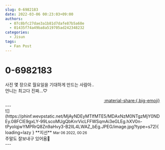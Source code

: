 ```yaml
---
slug: 0-6982183
date: 2022-03-06 00:23:03+09:00
authors:
  - 07c8bfc27dae3a1b81d7dafe87b5a68e
  - 01435f74a49ba8a519705ad242348232
categories:
  - Jisun
tags:
  - Fan Post
---
```


# 0-6982183

<div class="post-container" markdown="1">
<div class="content-container md-sidebar__scrollwrap" markdown="1">

사진 몇 장으로 월요일을 기대하게 만드는 사람아..<br>언니는 최고다 진짜...♡<br>

</div>
</div>

<div style="text-align: right;" markdown="1">
<a href="https://weverse.io/fromis9/fanpost/0-6982183" style="text-align: right;">:material-share:{.big-emoji}</a>
</div>
---

<div class="comments-container md-sidebar__scrollwrap" markdown="1">
<div class="comment" markdown="1">
<div class='id-container' markdown="1">
![](https://phinf.wevpstatic.net/MjAyNDEyMTlfMTE5/MDAxNzM0NTgzMjY0NDEy.08FClE9gxLY-99LscoMUgQbKnrVicLFFWSqmAi3eGLEg.hXV0n-tPyoIqjwYMPRrQ8Zn9aHvy3-B2llL4LWAZ_bEg.JPEG/image.jpg?type=s72){ loading=lazy }
**<span class="artist">지선</span>** <small>Mar 06 2022, 00:26</small><br>
</div>
<div class='comment-body' markdown="1">
주말도 잘보내구 있어욤💖
</div>
</div>
</div>
---
